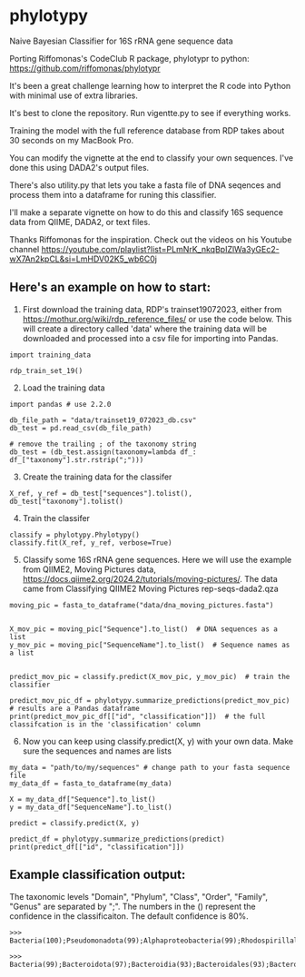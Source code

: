 # phylotypy
Naive Bayesian Classifier for 16S rRNA gene sequence data

Porting Riffomonas's CodeClub R package, phylotypr to python: https://github.com/riffomonas/phylotypr

It's been a great challenge learning how to interpret the R code into Python with minimal use of extra libraries.

It's best to clone the repository.  Run vigentte.py to see if everything works.

Training the model with the full reference database from RDP takes about 30 seconds on my MacBook Pro.

You can modify the vignette at the end to classify your own sequences. I've done this using DADA2's output files.

There's also utility.py that lets you take a fasta file of DNA seqences and process them into a dataframe for runing this classifier.

I'll make a separate vignette on how to do this and classify 16S sequence data from QIIME, DADA2, or text files.

Thanks Riffomonas for the inspiration.  Check out the videos on his Youtube channel https://youtube.com/playlist?list=PLmNrK_nkqBpIZlWa3yGEc2-wX7An2kpCL&si=LmHDV02K5_wb6C0j

## Here's an example on how to start:
1. First download the training data, RDP's trainset19072023, either from https://mothur.org/wiki/rdp_reference_files/ or use the code below. This will create a directory called 'data' where the training data will be downloaded and processed into a csv file for importing into Pandas.
```
import training_data

rdp_train_set_19()
```

2. Load the training data
```
import pandas # use 2.2.0

db_file_path = "data/trainset19_072023_db.csv"
db_test = pd.read_csv(db_file_path)

# remove the trailing ; of the taxonomy string
db_test = (db_test.assign(taxonomy=lambda df_: df_["taxonomy"].str.rstrip(";")))
```
3. Create the training data for the classifer
```
X_ref, y_ref = db_test["sequences"].tolist(), db_test["taxonomy"].tolist()
```
4. Train the classifer
```
classify = phylotypy.Phylotypy()
classify.fit(X_ref, y_ref, verbose=True)
```
5. Classify some 16S rRNA gene sequences.  Here we will use the example from QIIME2, Moving Pictures data, https://docs.qiime2.org/2024.2/tutorials/moving-pictures/.  The data came from Classifying QIIME2 Moving Pictures rep-seqs-dada2.qza
```
moving_pic = fasta_to_dataframe("data/dna_moving_pictures.fasta")


X_mov_pic = moving_pic["Sequence"].to_list()  # DNA sequences as a list
y_mov_pic = moving_pic["SequenceName"].to_list()  # Sequence names as a list


predict_mov_pic = classify.predict(X_mov_pic, y_mov_pic)  # train the classifier

predict_mov_pic_df = phylotypy.summarize_predictions(predict_mov_pic)  # results are a Pandas dataframe
print(predict_mov_pic_df[["id", "classification"]])  # the full classifcation is in the 'classification' column
```
6. Now you can keep using classify.predict(X, y) with your own data.  Make sure the sequences and names are lists
```
my_data = "path/to/my/sequences" # change path to your fasta sequence file
my_data_df = fasta_to_dataframe(my_data)

X = my_data_df["Sequence"].to_list()
y = my_data_df["SequenceName"].to_list()

predict = classify.predict(X, y)

predict_df = phylotypy.summarize_predictions(predict)
print(predict_df[["id", "classification"]])
```
## Example classification output:
The taxonomic levels "Domain", "Phylum", "Class", "Order", "Family", "Genus" are separated by ";".  The numbers in the () represent the confidence in the classificaiton.  The default confidence is 80%.
```
>>> Bacteria(100);Pseudomonadota(99);Alphaproteobacteria(99);Rhodospirillales(99);Acetobacteraceae(99);Roseomonas(83),Bacteria(100),Pseudomonadota(99),Alphaproteobacteria(99),Rhodospirillales(99),Acetobacteraceae(99),Roseomonas(83)

>>> Bacteria(99);Bacteroidota(97);Bacteroidia(93);Bacteroidales(93);Bacteroidales_unclassified(93);Bacteroidales_unclassified(93),Bacteria(99),Bacteroidota(97),Bacteroidia(93),Bacteroidales(93),Bacteroidales_unclassified(93),Bacteroidales_unclassified(93)

```

 
